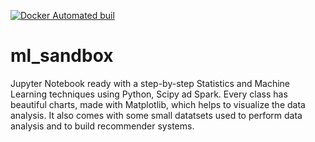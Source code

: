 [![Docker Automated buil](https://img.shields.io/docker/pulls/joaodaher/machine-learning-101.svg?style=flat-square)](https://hub.docker.com/r/joaodaher/machine-learning-101)

# ml_sandbox

Jupyter Notebook ready with a step-by-step Statistics and Machine Learning techniques using Python, Scipy ad Spark.
Every class has beautiful charts, made with Matplotlib, which helps to visualize the data analysis.
It also comes with some small datatsets used to perform data analysis and to build recommender systems.
